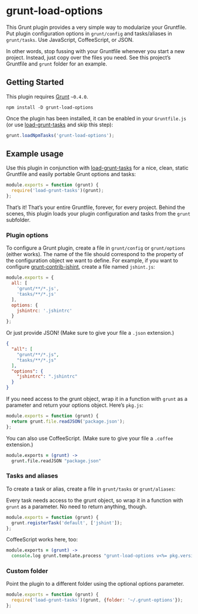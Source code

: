 # grunt-load-options

This Grunt plugin provides a very simple way to modularize your Gruntfile. Put
plugin configuration options in `grunt/config` and tasks/aliases in
`grunt/tasks`. Use JavaScript, CoffeeScript, or JSON.

In other words, stop fussing with your Gruntfile whenever you start a new
project. Instead, just copy over the files you need. See this project’s
Gruntfile and `grunt` folder for an example.


## Getting Started

This plugin requires [Grunt][] `~0.4.0`.

```shell
npm install -D grunt-load-options
```

Once the plugin has been installed, it can be enabled in your `Gruntfile.js`
(or use [load-grunt-tasks][] and skip this step):

```js
grunt.loadNpmTasks('grunt-load-options');
```


## Example usage

Use this plugin in conjunction with [load-grunt-tasks][] for a nice, clean,
static Gruntfile and easily portable Grunt options and tasks:

```js
module.exports = function (grunt) {
  require('load-grunt-tasks')(grunt);
};
```

That’s it! That’s your entire Gruntfile, forever, for every project. Behind
the scenes, this plugin loads your plugin configuration and tasks from the
`grunt` subfolder.


### Plugin options

To configure a Grunt plugin, create a file in `grunt/config` or `grunt/options`
(either works). The name of the file should correspond to the property of the
configuration object we want to define. For example, if you want to configure
[grunt-contrib-jshint][], create a file named `jshint.js`:

```js
module.exports = {
  all: [
    'grunt/**/*.js',
    'tasks/**/*.js'
  ],
  options: {
    jshintrc: '.jshintrc'
  }
};
```

Or just provide JSON! (Make sure to give your file a `.json` extension.)

```json
{
  "all": [
    "grunt/**/*.js",
    "tasks/**/*.js"
  ],
  "options": {
    "jshintrc": ".jshintrc"
  }
}
```

If you need access to the grunt object, wrap it in a function with `grunt` as
a parameter and return your options object. Here’s `pkg.js`:

```js
module.exports = function (grunt) {
  return grunt.file.readJSON('package.json');
};
```

You can also use CoffeeScript. (Make sure to give your file a `.coffee`
extension.)

```coffee
module.exports = (grunt) ->
  grunt.file.readJSON "package.json"
```


### Tasks and aliases

To create a task or alias, create a file in `grunt/tasks` or `grunt/aliases`:

Every task needs access to the grunt object, so wrap it in a function with
`grunt` as a parameter. No need to return anything, though.

```js
module.exports = function (grunt) {
  grunt.registerTask('default', ['jshint']);
};
```

CoffeeScript works here, too:

```coffee
module.exports = (grunt) ->
  console.log grunt.template.process "grunt-load-options v<%= pkg.version %>"
```


### Custom folder

Point the plugin to a different folder using the optional options parameter.

```js
module.exports = function (grunt) {
  require('load-grunt-tasks')(grunt, {folder: '~/.grunt-options'});
};
```


[Grunt]: http://gruntjs.com
[load-grunt-tasks]: https://github.com/sindresorhus/load-grunt-tasks
[grunt-contrib-jshint]: https://github.com/gruntjs/grunt-contrib-jshint
